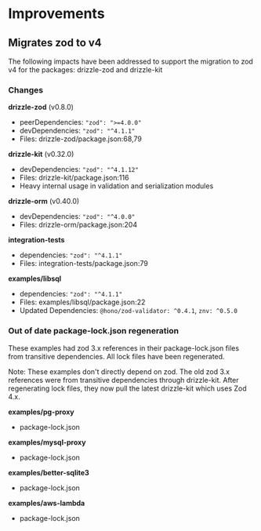 # Improvements

## Migrates zod to v4

The following impacts have been addressed to support the migration to zod v4 for the packages: drizzle-zod and drizzle-kit

### Changes

**drizzle-zod** (v0.8.0)
 - peerDependencies: `"zod": ">=4.0.0"`
 - devDependencies: `"zod": "^4.1.1"`
 - Files: drizzle-zod/package.json:68,79

**drizzle-kit** (v0.32.0)
 - devDependencies: `"zod": "^4.1.12"`
 - Files: drizzle-kit/package.json:116
 - Heavy internal usage in validation and serialization modules

**drizzle-orm** (v0.40.0)
 - devDependencies: `"zod": "^4.0.0"`
 - Files: drizzle-orm/package.json:204

**integration-tests**
 - dependencies: `"zod": "^4.1.1"`
 - Files: integration-tests/package.json:79

**examples/libsql**
 - dependencies: `"zod": "^4.1.1"`
 - Files: examples/libsql/package.json:22
 - Updated Dependencies: `@hono/zod-validator: ^0.4.1`, `znv: ^0.5.0`

### Out of date package-lock.json regeneration

These examples had zod 3.x references in their package-lock.json files from transitive dependencies. All lock files have been regenerated.

Note: These examples don't directly depend on zod. The old zod 3.x references were from transitive dependencies through drizzle-kit. After regenerating lock files, they now pull the latest drizzle-kit which uses Zod 4.x.

**examples/pg-proxy**
 - package-lock.json

**examples/mysql-proxy**
 - package-lock.json

**examples/better-sqlite3**
 - package-lock.json

**examples/aws-lambda**
 - package-lock.json

